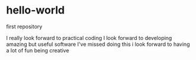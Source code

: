 # hello-world
first repository

I really look forward to practical coding
I look forward to developing amazing but useful software
I've missed doing this
i look forward to having a lot of fun being creative

